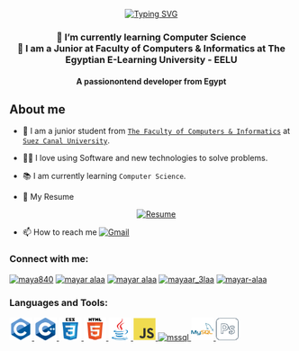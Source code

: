 
<p align="center">
    <a href="https://git.io/typing-svg"><img src="https://readme-typing-svg.demolab.com?font=Fira+Code&duration=3000&pause=500&color=47F757&center=true&vCenter=true&random=false&width=435&lines=What's+up+%F0%9F%91%8B;I'am+Mayar+Alaa;And+a+Competitive+programmer+" alt="Typing SVG" /></a>
</p>

<h3 align="center">🌱 I’m currently learning Computer Science <br>
🌱 I am a Junior at Faculty of Computers & Informatics at The Egyptian E-Learning University - EELU</h3>
<h4 align="center">A passionontend developer from Egypt</h4>

## About me
<!-- - 🏫 I am a junior student from [The Faculty of Computers & Informatics](https://www.eelu.edu.eg/academic-affairs/faculties/faculty-computers-and-information-technology) at [The Egyptian E-Learning University - EELU](https://www.eelu.edu.eg/) -->
- 🏫 I am a junior student from <a href="https://suez.edu.eg/ar/%d9%83%d9%84%d9%8a%d8%a9-%d8%a7%d9%84%d8%ad%d8%a7%d8%b3%d8%a8%d8%a7%d8%aa-%d9%88%d8%a7%d9%84%d9%85%d8%b9%d9%84%d9%88%d9%85%d8%a7%d8%aa">`The Faculty of Computers & Informatics`</a> at <a class ="mylink" href="https://suez.edu.eg/ar/">`Suez Canal University`</a>.

- ✍🏻 I love using Software and new technologies to solve problems.
- 📚 I am currently learning `Computer Science`.
- 📄 My Resume
<p align="center">
    &emsp;
    <a href="/Mohamed_Fathy_CV .pdf">
        <img src="https://img.shields.io/badge/Resume-000000?style=for-the-badge" alt="Resume" />
    </a>
</p>

- 📫 How to reach me <a href="mailto:mayaralaa840@gmail.com">
        <img src="https://img.shields.io/badge/Gmail-D14836?style=for-the-badge&logo=gmail&logoColor=white" alt="Gmail" />
    </a>

<h3 align="left">Connect with me:</h3>
<p align="left">
<a href="https://x.com/mayar840" target="blank"><img align="center" src="https://raw.githubusercontent.com/rahuldkjain/github-profile-readme-generator/master/src/images/icons/Social/twitter.svg" alt="maya840" height="30" width="40" /></a>
<a href="https://www.linkedin.com/in/mayar-alaa-0955a1252/" target="blank"><img align="center" src="https://raw.githubusercontent.com/rahuldkjain/github-profile-readme-generator/master/src/images/icons/Social/linked-in-alt.svg" alt="mayar alaa" height="30" width="40" /></a>
<a href="https://github.com/MayarAlaa0" target="blank"><img align="center" src="https://raw.githubusercontent.com/rahuldkjain/github-profile-readme-generator/master/src/images/icons/Social/facebook.svg" alt="mayar alaa" height="30" width="40" /></a>
<a href="https://www.instagram.com/mayaar_3laa/" target="blank"><img align="center" src="https://raw.githubusercontent.com/rahuldkjain/github-profile-readme-generator/master/src/images/icons/Social/instagram.svg" alt="mayaar_3laa" height="30" width="40" /></a>
<a href="https://codeforces.com/profile/mayar-alaa" target="blank"><img align="center" src="https://raw.githubusercontent.com/rahuldkjain/github-profile-readme-generator/master/src/images/icons/Social/codeforces.svg" alt="mayar-alaa" height="30" width="40" /></a>
</p>

<h3 align="left">Languages and Tools:</h3>
<p align="left"> <a href="https://www.cprogramming.com/" target="_blank" rel="noreferrer"> <img src="https://raw.githubusercontent.com/devicons/devicon/master/icons/c/c-original.svg" alt="c" width="40" height="40"/> </a> <a href="https://www.w3schools.com/cpp/" target="_blank" rel="noreferrer"> <img src="https://raw.githubusercontent.com/devicons/devicon/master/icons/cplusplus/cplusplus-original.svg" alt="cplusplus" width="40" height="40"/> </a> <a href="https://www.w3schools.com/css/" target="_blank" rel="noreferrer"> <img src="https://raw.githubusercontent.com/devicons/devicon/master/icons/css3/css3-original-wordmark.svg" alt="css3" width="40" height="40"/> </a> <a href="https://www.w3.org/html/" target="_blank" rel="noreferrer"> <img src="https://raw.githubusercontent.com/devicons/devicon/master/icons/html5/html5-original-wordmark.svg" alt="html5" width="40" height="40"/> </a> <a href="https://www.java.com" target="_blank" rel="noreferrer"> <img src="https://raw.githubusercontent.com/devicons/devicon/master/icons/java/java-original.svg" alt="java" width="40" height="40"/> </a> <a href="https://developer.mozilla.org/en-US/docs/Web/JavaScript" target="_blank" rel="noreferrer"> <img src="https://raw.githubusercontent.com/devicons/devicon/master/icons/javascript/javascript-original.svg" alt="javascript" width="40" height="40"/> </a> <a href="https://www.microsoft.com/en-us/sql-server" target="_blank" rel="noreferrer"> <img src="https://www.svgrepo.com/show/303229/microsoft-sql-server-logo.svg" alt="mssql" width="40" height="40"/> </a> <a href="https://www.mysql.com/" target="_blank" rel="noreferrer"> <img src="https://raw.githubusercontent.com/devicons/devicon/master/icons/mysql/mysql-original-wordmark.svg" alt="mysql" width="40" height="40"/> </a> <a href="https://www.photoshop.com/en" target="_blank" rel="noreferrer"> <img src="https://raw.githubusercontent.com/devicons/devicon/master/icons/photoshop/photoshop-line.svg" alt="photoshop" width="40" height="40"/> </a> </p>
